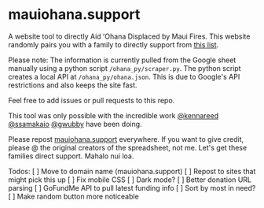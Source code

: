 # mauiohana.support

A website tool to directly Aid ʻOhana Displaced by Maui Fires. This website randomly pairs you with a family to directly support from [this list](https://docs.google.com/spreadsheets/d/1lExatubPl6zvsDcy4qUd3Sv1PvvKrzMhUyOzaKuId0o/htmlview).

Please note: The information is currently pulled from the Google sheet manually using a python script `/ohana_py/scraper.py`. The python script creates a local API at `/ohana_py/ohana.json`. This is due to Google's API restrictions and also keeps the site fast.

Feel free to add issues or pull requests to this repo.

This tool was only possible with the incredible work [@kennareed](https://www.instagram.com/kennareed/) [@ssamakaio](https://www.instagram.com/ssamakaio/) [@gwubby](https://www.instagram.com/gwubby/) have been doing.

Please repost [mauiohana.support](mauiohana.support) everywhere. If you want to give credit, please @ the original creators of the spreadsheet, not me. Let's get these families direct support. Mahalo nui loa.

Todos:
[ ] Move to domain name (mauiohana.support)
[ ] Repost to sites that might pick this up
[ ] Fix mobile CSS
[ ] Dark mode?
[ ] Better donation URL parsing
[ ] GoFundMe API to pull latest funding info
[ ] Sort by most in need?
[ ] Make random button more noticeable
